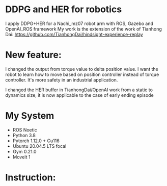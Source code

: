 # DDPG and HER for robotics

I apply DDPG+HER for a Nachi_mz07 robot arm with ROS, Gazebo and OpenAI_ROS framework
My work is the extension of the work of Tianhong Dai: 
https://github.com/TianhongDai/hindsight-experience-replay

# New feature:
I changed the output from torque value to delta position value. I want the robot to learn how to move based on position controller instead of torque controller. It's more safety in an industrial application.

I changed the HER buffer in TianhongDai/OpenAI work from a static to dynamics size, it is now applicable to the case of early ending episode

# My System
- ROS Noetic
- Python 3.8
- Pytorch 1.12.0 + Cu116
- Ubuntu 20.04.5 LTS focal
- Gym 0.21.0
- MoveIt 1

# Instruction:
